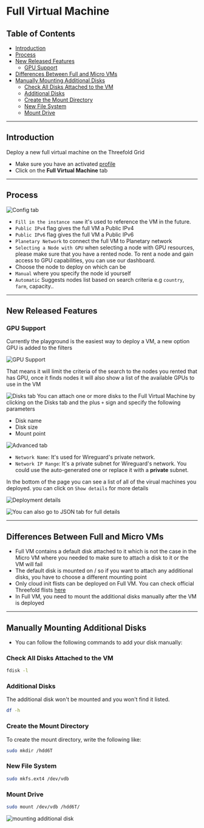 <h1> Full Virtual Machine </h1>

<h2> Table of Contents </h2>

- [Introduction](#introduction)
- [Process](#process)
- [New Released Features](#new-released-features)
  - [GPU Support](#gpu-support)
- [Differences Between Full and Micro VMs](#differences-between-full-and-micro-vms)
- [Manually Mounting Additional Disks](#manually-mounting-additional-disks)
  - [Check All Disks Attached to the VM](#check-all-disks-attached-to-the-vm)
  - [Additional Disks](#additional-disks)
  - [Create the Mount Directory](#create-the-mount-directory)
  - [New File System](#new-file-system)
  - [Mount Drive](#mount-drive)

***

## Introduction

Deploy a new full virtual machine on the Threefold Grid

- Make sure you have an activated [profile](./weblets_profile_manager.md)
- Click on the **Full Virtual Machine** tab
***
## Process

![Config tab](img/fullvm1.png)

- `Fill in the instance name` it's used to reference the VM in the future.
- `Public IPv4` flag gives the full VM a Public IPv4
- `Public IPv6` flag gives the full VM a Public IPv6
- `Planetary Network` to connect the full VM to Planetary network
- `Selecting a Node with GPU` when selecting a node with GPU resources, please make sure that you have a rented node. To rent a node and gain access to GPU capabilities, you can use our dashboard.
- Choose the node to deploy on which can be
- `Manual` where you specify the node id yourself
- `Automatic` Suggests nodes list based on search criteria e.g `country`, `farm`, capacity..
***
## New Released Features

### GPU Support

Currently the playground is the easiest way to deploy a VM, a new option GPU is added to the filters

![GPU Support](img/fullvm_gpu_support.png)

That means it will limit the criteria of the search to the nodes you rented that has GPU, once it finds nodes it will also show a list of the available GPUs to use in the VM

![Disks tab](img/fullvm2.png)
You can attach one or more disks to the Full Virtual Machine by clicking on the Disks tab and the plus `+` sign and specify the following parameters

- Disk name
- Disk size
- Mount point

![Advanced tab](img/fullvm7.jpg)

- `Network Name`: It's used for Wireguard's private network.
- `Network IP Range`: It's a private subnet for Wireguard's network. You could use the auto-generated one or replace it with a **private** subnet.

In the bottom of the page you can see a list of all of the virual machines you deployed. you can click on `Show details` for more details

![Deployment details](img/fullvm4.png)

![You can also go to JSON tab for full details](img/fullvm5.png)
***
## Differences Between Full and Micro VMs

- Full VM contains a default disk attached to it which is not the case in the Micro VM where you needed to make sure to attach a disk to it or the VM will fail
- The default disk is mounted on / so if you want to attach any additional disks, you have to choose a different mounting point
- Only cloud init flists can be deployed on Full VM. You can check official Threefold flists [here](https://hub.grid.tf/tf-official-vms)
- In Full VM, you need to mount the additional disks manually after the VM is deployed
***
## Manually Mounting Additional Disks

- You can follow the following commands to add your disk manually:

### Check All Disks Attached to the VM

```bash
fdisk -l
```

### Additional Disks

The additional disk won't be mounted and you won't find it listed.

```bash
df -h
```

### Create the Mount Directory

To create the mount directory, write the following like:

```bash
sudo mkdir /hdd6T
```

### New File System

```bash
sudo mkfs.ext4 /dev/vdb
```

### Mount Drive

```bash
sudo mount /dev/vdb /hdd6T/
```

![mounting additional disk](img/fullvm6.png)
